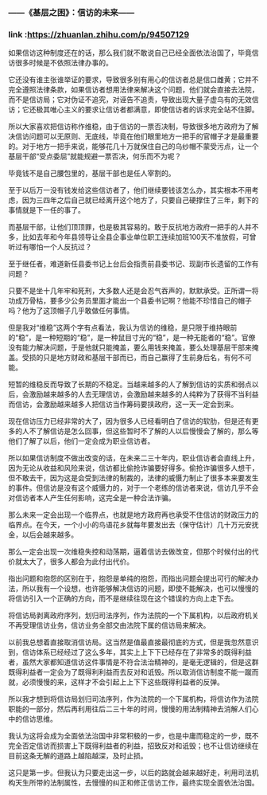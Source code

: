 
### ——《基层之困》：信访的未来——
### link :https://zhuanlan.zhihu.com/p/94507129


如果信访这种制度还在的话，那么我们就不敢说自己已经全面依法治国了，毕竟信访很多时候是不依照法律办事的。



它还没有谁主张谁举证的要求，导致很多别有用心的信访者总是信口雌黄；它并不完全遵照法律条款，如果信访者想用法律来解决这个问题，他们就会直接去法院，而不是信访局；它对伪证不追究，对诬告不追责，导致出现大量子虚乌有的无效信访；它还极其唯心主义的要求让信访者都满意，即使信访者的诉求完全站不住脚。



所以大家喜欢把信访称作维稳，由于信访的一票否决制，导致很多地方政府为了解决信访问题可以无原则、无底线，毕竟在他们眼里地方一把手的官帽子才是最重要的。对于地方一把手来说，能够花几十万就保住自己的乌纱帽不蒙受污点，让一个基层干部“受点委屈”就能规避一票否决，何乐而不为呢？



毕竟钱不是自己腰包里的，基层干部也是任人宰割的。





至于以后万一没有钱发给这些信访者了，他们继续要钱该怎么办，其实根本不用考虑，因为三四年之后自己就已经离开这个地方了，只要自己硬撑住了三年，剩下的事情就是下一任的事了。



而基层干部，让他们顶顶罪，也是极其容易的。敢于反抗地方政府一把手的人并不多，比如去年和今年县领导让全县企事业单位职工连续加班100天不准放假，可曾听过有哪怕一个人反抗过？



至于继任者，难道新任县委书记上台后会指责前县委书记、现副市长遗留的工作有问题？



只要不是坐十几年牢和死刑，大多数人还是会忍气吞声的，默默承受。正所谓一将功成万骨枯，要多少公务员里面才能出一个县委书记啊？他能不珍惜自己的帽子吗？他为了这顶帽子几乎敢做任何事情。



但是我对“维稳”这两个字有点看法，我认为信访的维稳，是只限于维持眼前的“稳”，是一种短期的“稳”，是一种鼠目寸光的“稳”，是一种无能者的“稳”。官僚没有能力解决问题，于是他就只能掩盖，要么用钱来掩盖，要么处理基层干部来掩盖。受损的只是地方财政和基层干部而已，而自己赢得了生前身后名，有何不可能。



短暂的维稳反而导致了长期的不稳定。当越来越多的人了解到信访的实质和弱点以后，会激励越来越多的人去无理信访，会激励越来越多的人纯粹为了获得不当利益而信访，会激励越来越多人把信访当作筹码要挟政府，这一天一定会到来。



现在信访压力已经非常的大了，因为很多人已经看明白了信访的软肋，但是还有更多的人不了解信访是怎么回事，但这些暂时不了解的人以后慢慢会了解的，那么等他们了解了以后，他们一定会成为职业信访者。



所以如果信访制度不做出改变的话，在未来二三十年内，职业信访者会直线上升，因为无论从收益和风险来说，信访都比偷抢诈骗要好得多。偷抢诈骗很多人想干，但不敢去干，因为这是会受到法律的制裁的，法律的威慑力制止了很多本来要发生的事件。但信访是没有这个威慑力的，对于一个老练的信访者来说，信访几乎不会对信访者本人产生任何影响，这完全是一种合法诈骗。



那么未来一定会出现一个临界点，也就是地方政府再也承受不住信访的财政压力的临界点。在今天，一个小小的鸟语花乡就每年要发出去（保守估计）几十万元安抚金，以后会越来越多。



那么一定会出现一次维稳失控和动荡期，逼着信访去做改变，但那个时候付出的代价就太大了，很多人都会为此付出代价。



指出问题和抱怨的区别在于，抱怨是单纯的抱怨，而指出问题会提出可行的解决办法，所以我有一个设想，也许能够解决信访的问题，即使不能解决，也可以慢慢的将信访引入一个正确的方向，而不是继续往现在这个错误的方向上走下去。



将信访局剥离政府序列，划归司法序列，作为法院的一个下属机构，以后政府机关不再受理信访业务，信访业务全部交由法院下属的信访局来解决。



以前我总想着直接取消信访局。这当然是值最直接最彻底的方式，但是我忽然意识到，信访体系已经经过了这么多年，其实上上下下已经存在了非常多的既得利益者，虽然大家都知道信访这件事情是不符合法治精神的，是毫无逻辑的，但是这群既得利益者一定会为了既得利利益而去反对和诋毁。所以取消信访制度不能一蹴而就，必须慢慢的来，这样才不会引起上上下下这些既得利益者的反弹。



所以我才想到将信访局划归司法序列，作为法院的一个下属机构，将信访作为法院职能的一部分，然后再利用往后二三十年的时间，慢慢的用法制精神去消解人们心中的信访思维。



我认为这将会成为全面依法治国中非常积极的一步，也是中庸而稳定的一步，既不完全否定信访而损害上下既得利益者的利益，招致反对和诋毁；也不让信访继续在目前这条无解的道路上越陷越深，及时止损。



这只是第一步。但我认为只要走出这一步，以后的路就会越来越好走，利用司法机构天生所带的法制属性，去慢慢的纠正和修正信访工作，最终实现全面依法治国。
